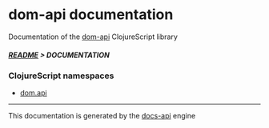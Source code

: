 

# dom-api documentation

Documentation of the [dom-api](https://github.com/bithandshake-hq/dom-api) ClojureScript library

##### [README](../README.md) > DOCUMENTATION

### ClojureScript namespaces

* [dom.api](cljs/dom/API.md)

---

This documentation is generated by the [docs-api](https://github.com/bithandshake/docs-api) engine

